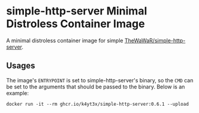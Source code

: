 # simple-http-server Minimal Distroless Container Image

A minimal distroless container image for simple [TheWaWaR/simple-http-server](https://github.com/TheWaWaR/simple-http-server).

## Usages

The image's `ENTRYPOINT` is set to simple-http-server's binary, so the `CMD` can be set to the arguments that should be passed to the binary. Below is an example:

```shell
docker run -it --rm ghcr.io/k4yt3x/simple-http-server:0.6.1 --upload
```
